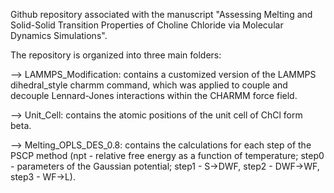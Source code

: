 Github repository associated with the manuscript "Assessing Melting and Solid-Solid Transition Properties of Choline Chloride via Molecular Dynamics Simulations".

The repository is organized into three main folders:

--> LAMMPS_Modification: contains a customized version of the LAMMPS dihedral_style charmm command, which was applied to couple and decouple Lennard-Jones interactions within the CHARMM force field.

--> Unit_Cell: contains the atomic positions of the unit cell of ChCl form beta.

--> Melting_OPLS_DES_0.8: contains the calculations for each step of the PSCP method (npt - relative free energy as a function of temperature; step0 - parameters of the Gaussian potential; step1 - S->DWF, step2 - DWF->WF, step3 - WF->L).
